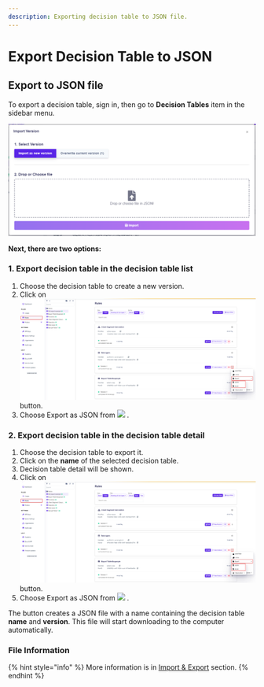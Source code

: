 ```yaml
---
description: Exporting decision table to JSON file.
---
```


# Export Decision Table to JSON

## Export to JSON file

To export a decision table, sign in, then go to **Decision Tables** item in the sidebar menu.

![](<../../.gitbook/assets/image (120).png>)

**Next, there are two options:**

### **1.** Export decision table in the decision table list

1. Choose the decision table to create a new version.
2. Click on ![](../../.gitbook/assets/export.png) button.
3. Choose Export as JSON from ![](../../.gitbook/assets/export-options.png) .

### 2. Export decision table in the decision table detail

1. Choose the decision table to export it.
2. Click on the **name** of the selected decision table.
3. Decision table detail will be shown.
4. Click on ![](../../.gitbook/assets/export.png) button.
5. Choose Export as JSON from ![](../../.gitbook/assets/export-options.png) .

The button creates a JSON file with a name containing the decision table **name** and **version**. This file will start downloading to the computer automatically.

### File Information

{% hint style="info" %}
More information is in [Import & Export](./) section.
{% endhint %}
